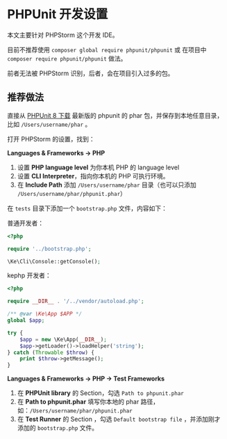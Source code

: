 # PHPUnit 开发设置

本文主要针对 PHPStorm 这个开发 IDE。

目前不推荐使用 `composer global require phpunit/phpunit` 或 在项目中 `composer require phpunit/phpunit` 做法。

前者无法被 PHPStorm 识别，后者，会在项目引入过多的包。

## 推荐做法

直接从 [PHPUnit 8 下载](https://phar.phpunit.de/phpunit-8.phar) 最新版的 phpunit 的 phar 包，并保存到本地任意目录，比如 `/Users/username/phar` 。

打开 PHPStorm 的设置，找到：

**Languages & Frameworks -> PHP**

1. 设置 **PHP language level** 为你本机 PHP 的 language level
2. 设置 **CLI Interpreter**，指向你本机的 PHP 可执行环境。
3. 在 **Include Path** 添加 `/Users/username/phar` 目录（也可以只添加 `/Users/username/phar/phpunit.phar`）

在 `tests` 目录下添加一个 `bootstrap.php` 文件，内容如下：

普通开发者：

```php
<?php

require '../bootstrap.php';

\Ke\Cli\Console::getConsole();
```

kephp 开发者：

```php
<?php

require __DIR__ . '/../vendor/autoload.php';

/** @var \Ke\App $APP */
global $app;

try {
	$app = new \Ke\App(__DIR__);
	$app->getLoader()->loadHelper('string');
} catch (Throwable $throw) {
	print $throw->getMessage();
}
```

**Languages & Frameworks -> PHP -> Test Frameworks**

1. 在 **PHPUnit library** 的 Section，勾选 `Path to phpunit.phar`
2. 在 **Path to phpunit.phar** 填写你本地的 phar 路径，如：`/Users/username/phar/phpunit.phar`
3. 在 **Test Runner** 的 Section ，勾选 `Default bootstrap file` ，并添加刚才添加的 `bootstrap.php` 文件。